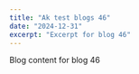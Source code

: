 ```yaml
---
title: "Ak test blogs 46"
date: "2024-12-31"
excerpt: "Excerpt for blog 46"
---
```


Blog content for blog 46